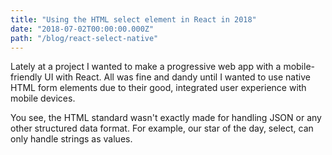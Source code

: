 ```yaml
---
title: "Using the HTML select element in React in 2018"
date: "2018-07-02T00:00:00.000Z"
path: "/blog/react-select-native"
---
```


Lately at a project I wanted to make a progressive web app with a mobile-friendly UI with React. All was fine and dandy until I wanted to use native HTML form elements due to their good, integrated user experience with mobile devices.

You see, the HTML standard wasn't exactly made for handling JSON or any other structured data format. For example, our star of the day, select, can only handle strings as values.
